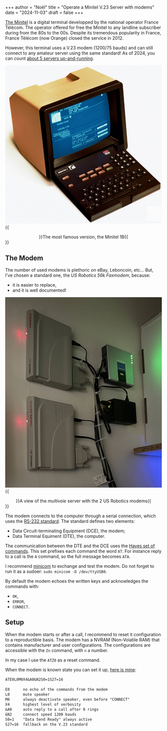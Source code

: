 +++
author = "Noël"
title = "Operate a Minitel V.23 Server with modems"
date = "2024-11-03"
draft = false
+++

[The Minitel](https://en.wikipedia.org/wiki/Minitel) is a digital terminal developped by the national operator France Télécom. The operator offered for free the Minitel to any landline subscriber during from the 80s to the 00s. Despite its tremendous popularity in France, France Télécom (now Orange) closed the service in 2012.

However, this terminal uses a V.23 modem (1200/75 bauds) and can still connect to any amateur server using the same standard! As of 2024, you can count [about 5 servers up-and-running](https://fr.wikipedia.org/wiki/Micro-serveur_Minitel).

![The most famous version, the Minitel 1B](images/m1b.jpg)
{{<center>}}The most famous version, the Minitel 1B{{</center>}}

## The Modem

The number of used modems is plethoric on eBay, Leboncoin, etc... But, I've chosen a standard one, the _US Robotics 56k Faxmodem_, because:

* it is easier to replace,
* and it is well documented!

![A view of the _multivoie_ server with the 2 US Robotics modems](images/notel_server.jpg)
{{<center>}}A view of the _multivoie_ server with the 2 US Robotics modems{{</center>}}

The modem connects to the computer through a serial connection, which uses the [RS-232 standard](https://en.wikipedia.org/wiki/RS-232).
The standard defines two elements:

* Data Circuit-terminating Equipment (DCE), the modem;
* Data Terminal Equiment (DTE), the computer.

The communication between the DTE and the DCE uses the [Hayes set of commands](https://en.wikipedia.org/wiki/Hayes_AT_command_set). This set prefixes each command the word `AT`. For instance reply to a call is the `A` command, so the full message becomes `ATA`.

I recommend [minicom](https://packages.debian.org/en/sid/minicom) to exchange and test the modem. Do not forget to run it as a sudoer: `sudo minicom -D /dev/ttyUSB0`.

By default the modem echoes the written keys and acknowledges the commands with:

* `OK`,
* `ERROR`,
* `CONNECT`.

## Setup

When the modem starts or after a call, I recommend to reset it configuration to a reproductible basis. The modem has a NVRAM (Non-Volatile RAM) that contains manufacturer and user configurations. The configurations are accessible with the `Zn` command, with `n` a number.

In my case I use the `ATZ0` as a reset command.

When the modem is known state you can set it up, [here is mine](https://github.com/NoelM/minigo/blob/main/notel/notel-conf.json):
```
ATE0L0M0X4&A0&N2S0=1S27=16

E0      no echo of the commands from the modem
L0      mute speaker
M0      always deactivate speaker, even before "CONNECT"
X4      highest level of verbosity
&A0     auto reply to a call after 0 rings
&N2     connect speed 1200 bauds
S0=1    "Data Send Ready" always active
S27=16  fallback on the V.23 standard
```
